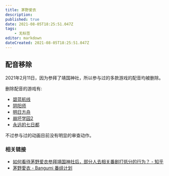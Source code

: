 ```yaml
---
title: 茅野爱衣
description: 
published: true
date: 2021-08-05T18:25:51.047Z
tags:
    - 无标签
editor: markdown
dateCreated: 2021-08-05T18:25:51.047Z
---
```


## 配音移除

2021年2月11日，因为参拜了靖国神社，所以参与过的多款游戏的配音均被删除。

删除配音的游戏有:

+ [碧蓝航线](/game/碧蓝航线.md)
+ [阴阳师](/game/阴阳师.md)
+ [明日方舟](/game/明日方舟.md)
+ [崩坏学园2](/game/崩坏学园2.md)
+ [永远的七日都](/game/永远的七日都.md)

<!--
战双
少女前线
-->

不过参与过的动画目前没有明显的审查动作。

### 相关链接

+ [如何看待茅野爱衣参拜靖国神社后，部分人去相关番剧打低分的行为？ - 知乎](https://web.archive.org/web/20210805105934/https://www.zhihu.com/question/444350239)
+ [茅野愛衣 - Bangumi 番组计划](https://web.archive.org/web/20210713024958/https://bgm.tv/person/5847)
